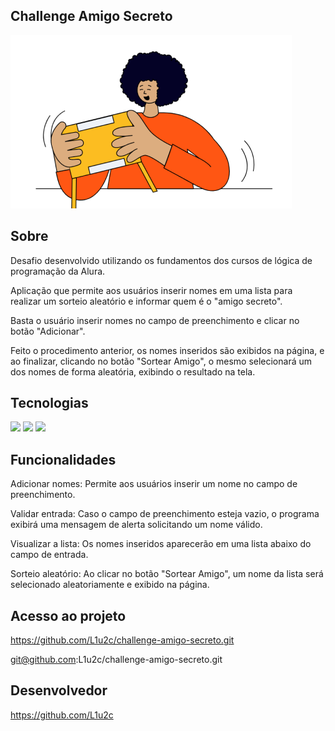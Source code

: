 ## Challenge Amigo Secreto

<img src="assets/amigo-secreto.png" alt="Imagem representativa de amigo secreto">

<h2> Sobre</h2>
<p>Desafio desenvolvido utilizando os fundamentos dos cursos de lógica de programação da Alura.</p>
<p>Aplicação que permite aos usuários inserir nomes em uma lista para realizar um sorteio aleatório e informar quem é o "amigo secreto".

Basta o usuário inserir nomes no campo de preenchimento e clicar no botão "Adicionar".

Feito o procedimento anterior, os nomes inseridos são exibidos na página, e ao finalizar, clicando no botão "Sortear Amigo", o mesmo selecionará um dos nomes de forma aleatória, exibindo o resultado na tela.</p>

## Tecnologias

<div>
  <img src="https://img.shields.io/badge/HTML-239120?style=for-the-badge&logo=html5&logoColor=white">
  <img src="https://img.shields.io/badge/CSS-239120?&style=for-the-badge&logo=css3&logoColor=white">
  <img src="https://img.shields.io/badge/JavaScript-F7DF1E?style=for-the-badge&logo=javascript&logoColor=black">
</div>

## Funcionalidades

Adicionar nomes: Permite aos usuários inserir um nome no campo de preenchimento.

Validar entrada: Caso o campo de preenchimento esteja vazio, o programa exibirá uma mensagem de alerta solicitando um nome válido.

Visualizar a lista: Os nomes inseridos aparecerão em uma lista abaixo do campo de entrada.

Sorteio aleatório: Ao clicar no botão "Sortear Amigo", um nome da lista será selecionado aleatoriamente e exibido na página.

##    Acesso ao projeto

https://github.com/L1u2c/challenge-amigo-secreto.git

git@github.com:L1u2c/challenge-amigo-secreto.git

##    Desenvolvedor

https://github.com/L1u2c
